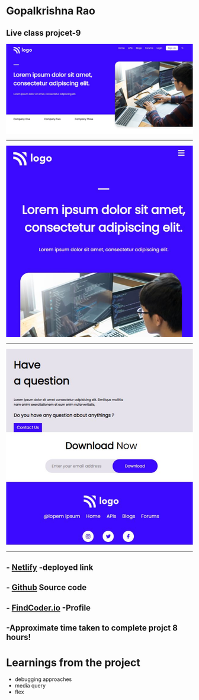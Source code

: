
# **Gopalkrishna Rao**


## Live class projcet-9
![preview](./screenshots/Capture.JPG)
***
![response](./screenshots/responvie.JPG)
***
![response](./screenshots/responsive-2.JPG)


***

## - [Netlify](https://lcprojcet9developerlandingpage.netlify.app/) -deployed link


## -  [Github](https://github.com/GopalkrishaRao/WebDev/tree/main/LC%20Project%209) Source code

## -  [FindCoder.io](https://www.findcoder.io/u/hrgkrao) -Profile 

## -Approximate time taken to complete projct **8 hours!**

# __Learnings from the project__

- debugging approaches
- media query
- flex












